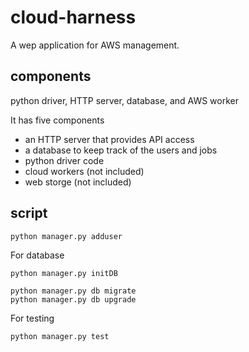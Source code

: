 # cloud-harness

A wep application for AWS management.

## components

python driver, HTTP server, database, and AWS worker

It has five components
* an HTTP server that provides API access
* a database to keep track of the users and jobs
* python driver code
* cloud workers (not included)
* web storge (not included)

## script


`python manager.py adduser`

For database 

`python manager.py initDB`

```
python manager.py db migrate
python manager.py db upgrade
```

For testing

`python manager.py test`
